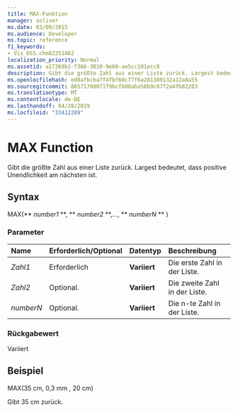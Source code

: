 ```yaml
---
title: MAX-Funktion
manager: soliver
ms.date: 03/09/2015
ms.audience: Developer
ms.topic: reference
f1_keywords:
- Vis_DSS.chm82251462
localization_priority: Normal
ms.assetid: a17369b1-f366-3010-9e60-ae5cc101ecc8
description: Gibt die größte Zahl aus einer Liste zurück. Largest bedeutet, dass positive Unendlichkeit am nächsten ist.
ms.openlocfilehash: ed8afbcba7f4fbf60c77f6a281389132a12a8a55
ms.sourcegitcommit: 8657170d071f9bcf680aba50b9c07f2a4fb82283
ms.translationtype: MT
ms.contentlocale: de-DE
ms.lasthandoff: 04/28/2019
ms.locfileid: "33412289"
---
```

# <a name="max-function"></a>MAX Function

Gibt die größte Zahl aus einer Liste zurück. Largest bedeutet, dass positive Unendlichkeit am nächsten ist.
  
## <a name="syntax"></a>Syntax

MAX(** *number1* **, ** *number2* **,..., ** *numberN* ** ) 
  
### <a name="parameters"></a>Parameter

|**Name**|**Erforderlich/Optional**|**Datentyp**|**Beschreibung**|
|:-----|:-----|:-----|:-----|
| _Zahl1_ <br/> |Erforderlich  <br/> |**Variiert** <br/> |Die erste Zahl in der Liste.  <br/> |
| _Zahl2_ <br/> |Optional.  <br/> |**Variiert** <br/> | Die zweite Zahl in der Liste.  <br/> |
| _numberN_ <br/> |Optional.  <br/> |**Variiert** <br/> |Die n-te Zahl in der Liste.  <br/> |
   
### <a name="return-value"></a>Rückgabewert

Variiert
  
## <a name="example"></a>Beispiel

MAX(35 cm, 0,3 mm , 20 cm) 
  
Gibt 35 cm zurück. 
  

